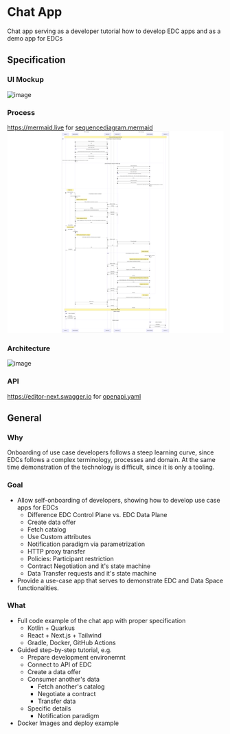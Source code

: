 # Chat App

Chat app serving as a developer tutorial how to develop EDC apps and as a demo app for EDCs 

## Specification

### UI Mockup

![image](https://github.com/user-attachments/assets/839daa3c-1047-4278-879b-2ad5c8976505)

### Process

https://mermaid.live for [sequencediagram.mermaid](sequencediagram.mermaid)
![image](sequencediagram.png)

### Architecture

![image](https://github.com/user-attachments/assets/2068a685-c64f-421a-a726-04502318fe12)

### API

https://editor-next.swagger.io for [openapi.yaml](openapi.yaml)

## General

### Why

Onboarding of use case developers follows a steep learning curve, since EDCs follows a complex terminology, processes and domain. At the same time demonstration of the technology is difficult, since it is only a tooling.

### Goal

- Allow self-onboarding of developers, showing how to develop u﻿se case apps for EDCs
  - Difference EDC Control Plane vs. EDC Data Plane
  - Create data offer
  - Fetch catalog
  - Use Custom attributes
  - Notification paradigm via parametrization
  - HTTP proxy transfer
  - Policies: Participant restriction
  - Contract Negotiation and it's state machine
  - Data Transfer requests and it's state machine
- Provide a use-case app that serves to demonstrate EDC and Data Space functionalities. 

### What

- Full code example of the chat app with proper specification
  - Kotlin + Quarkus
  - React + Next.js + Tailwind
  - Gradle, Docker, GitHub Actions
- Guided step-by-step tutorial, e.g.
  - Prepare development environemnt
  - Connect to API of EDC
  - Create a data offer
  - Consumer another's data
    - Fetch another's catalog
    - Negotiate a contract
    - Transfer data
  - Specific details
    - Notification paradigm
- Docker Images and deploy example 

